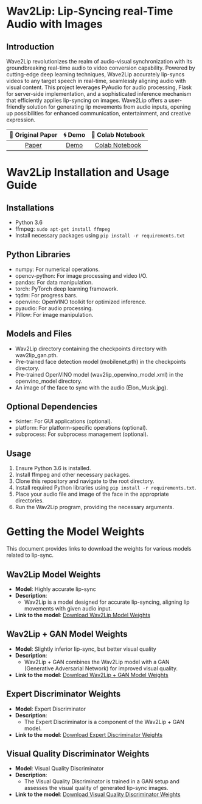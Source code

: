 # Wav2Lip: Lip-Syncing real-Time Audio with Images

## Introduction

Wave2Lip revolutionizes the realm of audio-visual synchronization with its groundbreaking real-time audio to video conversion capability. Powered by cutting-edge deep learning techniques, Wave2Lip accurately lip-syncs videos to any target speech in real-time, seamlessly aligning audio with visual content. This project leverages PyAudio for audio processing, Flask for server-side implementation, and a sophisticated inference mechanism that efficiently applies lip-syncing on images. Wave2Lip offers a user-friendly solution for generating lip movements from audio inputs, opening up possibilities for enhanced communication, entertainment, and creative expression.

| 📑 Original Paper | 🌀 Demo | 📔 Colab Notebook |
|:-----------------:|:------:|:-----------------:|
| [Paper](http://cdn.iiit.ac.in/cdn/cvit.iiit.ac.in/images/Projects/Speech-to-Lip/paper.pdf)        | [Demo](https://drive.google.com/file/d/1ACp7aDDOgchtABly4usLhmAAOGFpdq_c/view) | [Colab Notebook](https://colab.research.google.com/drive/15jHVLxYJvmptoYmlfpOGbNi0jSZ85hqq#scrollTo=sh72cJ0K-dfb) |

# Wav2Lip Installation and Usage Guide

## Installations
- Python 3.6
- ffmpeg: `sudo apt-get install ffmpeg`
- Install necessary packages using `pip install -r requirements.txt`

## Python Libraries
- numpy: For numerical operations.
- opencv-python: For image processing and video I/O.
- pandas: For data manipulation.
- torch: PyTorch deep learning framework.
- tqdm: For progress bars.
- openvino: OpenVINO toolkit for optimized inference.
- pyaudio: For audio processing.
- Pillow: For image manipulation.

## Models and Files
- Wav2Lip directory containing the checkpoints directory with wav2lip_gan.pth.
- Pre-trained face detection model (mobilenet.pth) in the checkpoints directory.
- Pre-trained OpenVINO model (wav2lip_openvino_model.xml) in the openvino_model directory.
- An image of the face to sync with the audio (Elon_Musk.jpg).

## Optional Dependencies
- tkinter: For GUI applications (optional).
- platform: For platform-specific operations (optional).
- subprocess: For subprocess management (optional).

## Usage
1. Ensure Python 3.6 is installed.
2. Install ffmpeg and other necessary packages.
3. Clone this repository and navigate to the root directory.
4. Install required Python libraries using `pip install -r requirements.txt`.
5. Place your audio file and image of the face in the appropriate directories.
6. Run the Wav2Lip program, providing the necessary arguments.

# Getting the Model Weights

This document provides links to download the weights for various models related to lip-sync.

## Wav2Lip Model Weights
- **Model**: Highly accurate lip-sync
- **Description**: 
  - Wav2Lip is a model designed for accurate lip-syncing, aligning lip movements with given audio input.
- **Link to the model**: [Download Wav2Lip Model Weights](link)

## Wav2Lip + GAN Model Weights
- **Model**: Slightly inferior lip-sync, but better visual quality
- **Description**: 
  - Wav2Lip + GAN combines the Wav2Lip model with a GAN (Generative Adversarial Network) for improved visual quality.
- **Link to the model**: [Download Wav2Lip + GAN Model Weights](link)

## Expert Discriminator Weights
- **Model**: Expert Discriminator
- **Description**: 
  - The Expert Discriminator is a component of the Wav2Lip + GAN model.
- **Link to the model**: [Download Expert Discriminator Weights](link)

## Visual Quality Discriminator Weights
- **Model**: Visual Quality Discriminator
- **Description**: 
  - The Visual Quality Discriminator is trained in a GAN setup and assesses the visual quality of generated lip-sync images.
- **Link to the model**: [Download Visual Quality Discriminator Weights](link)

